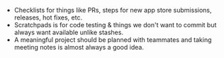 - Checklists for things like PRs, steps for new app store submissions, releases, hot fixes, etc.
- Scratchpads is for code testing & things we don't want to commit but always want available unlike stashes.
- A meaningful project should be planned with teammates and taking meeting notes is almost always a good idea.
